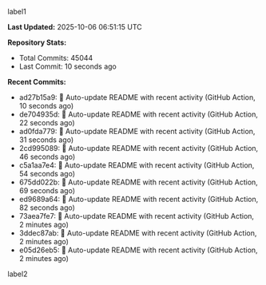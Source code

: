 
label1 
<!-- ACTIVITY_START -->
**Last Updated:** 2025-10-06 06:51:15 UTC

**Repository Stats:**
- Total Commits: 45044
- Last Commit: 10 seconds ago

**Recent Commits:**
- ad27b15a9: 🤖 Auto-update README with recent activity (GitHub Action, 10 seconds ago)
- de704935d: 🤖 Auto-update README with recent activity (GitHub Action, 22 seconds ago)
- ad0fda779: 🤖 Auto-update README with recent activity (GitHub Action, 31 seconds ago)
- 2cd995089: 🤖 Auto-update README with recent activity (GitHub Action, 46 seconds ago)
- c5a1aa7e4: 🤖 Auto-update README with recent activity (GitHub Action, 54 seconds ago)
- 675dd022b: 🤖 Auto-update README with recent activity (GitHub Action, 69 seconds ago)
- ed9689a64: 🤖 Auto-update README with recent activity (GitHub Action, 82 seconds ago)
- 73aea7fe7: 🤖 Auto-update README with recent activity (GitHub Action, 2 minutes ago)
- 3ddec87ab: 🤖 Auto-update README with recent activity (GitHub Action, 2 minutes ago)
- e05d26eb5: 🤖 Auto-update README with recent activity (GitHub Action, 2 minutes ago)
<!-- ACTIVITY_END -->

label2
